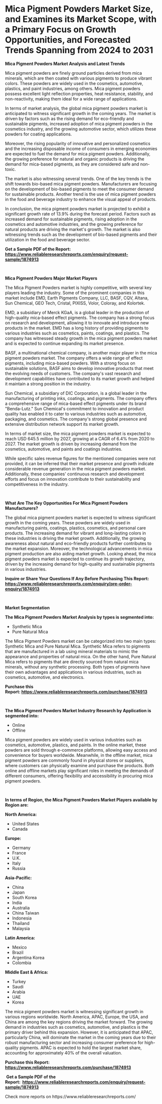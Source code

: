 <p><h1>Mica Pigment Powders Market Size, and Examines its Market Scope, with a Primary Focus on Growth Opportunities, and Forecasted Trends Spanning from 2024 to 2031</h1></p><p><strong>Mica Pigment Powders Market Analysis and Latest Trends</strong></p>
<p><p>Mica pigment powders are finely ground particles derived from mica minerals, which are then coated with various pigments to produce vibrant colors. These powders are widely used in the cosmetics, automotive, plastics, and paint industries, among others. Mica pigment powders possess excellent light reflection properties, heat resistance, stability, and non-reactivity, making them ideal for a wide range of applications.</p><p>In terms of market analysis, the global mica pigment powders market is anticipated to witness significant growth in the coming years. The market is driven by factors such as the rising demand for eco-friendly and sustainable pigments, increased adoption of mica pigment powders in the cosmetics industry, and the growing automotive sector, which utilizes these powders for coating applications.</p><p>Moreover, the rising popularity of innovative and personalized cosmetics and the increasing disposable income of consumers in emerging economies are expected to fuel the demand for mica pigment powders. Additionally, the growing preference for natural and organic products is driving the demand for mica-based pigments, as they are considered safe and non-toxic.</p><p>The market is also witnessing several trends. One of the key trends is the shift towards bio-based mica pigment powders. Manufacturers are focusing on the development of bio-based pigments to meet the consumer demand for sustainable products. Another trend is the use of mica pigment powders in the food and beverage industry to enhance the visual appeal of products.</p><p>In conclusion, the mica pigment powders market is projected to exhibit a significant growth rate of 13.9% during the forecast period. Factors such as increased demand for sustainable pigments, rising adoption in the cosmetics and automotive industries, and the growing preference for natural products are driving the market's growth. The market is also witnessing trends such as the development of bio-based pigments and their utilization in the food and beverage sector.</p></p>
<p><strong>Get a Sample PDF of the Report:&nbsp; <a href="https://www.reliableresearchreports.com/enquiry/request-sample/1874913">https://www.reliableresearchreports.com/enquiry/request-sample/1874913</a></strong></p>
<p>&nbsp;</p>
<p><strong>Mica Pigment Powders Major Market Players</strong></p>
<p><p>The Mica Pigment Powders market is highly competitive, with several key players leading the industry. Some of the prominent companies in this market include EMD, Earth Pigments Company, LLC, BASF, CQV, Altana, Sun Chemical, GEO Tech, Cristal, PIXISS, Volor, Coloray, and Kolortek.</p><p>EMD, a subsidiary of Merck KGaA, is a global leader in the production of high-quality mica-based effect pigments. The company has a strong focus on research and development, allowing it to innovate and introduce new products in the market. EMD has a long history of providing pigments to various industries such as cosmetics, paints, coatings, and plastics. The company has witnessed steady growth in the mica pigment powders market and is expected to continue expanding its market presence.</p><p>BASF, a multinational chemical company, is another major player in the mica pigment powders market. The company offers a wide range of effect pigments, including mica-based powders. With a strong focus on sustainable solutions, BASF aims to develop innovative products that meet the evolving needs of customers. The company's vast research and development capabilities have contributed to its market growth and helped it maintain a strong position in the industry.</p><p>Sun Chemical, a subsidiary of DIC Corporation, is a global leader in the manufacturing of printing inks, coatings, and pigments. The company offers a comprehensive range of mica-based effect pigments under its brand "Benda-Lutz." Sun Chemical's commitment to innovation and product quality has enabled it to cater to various industries such as automotive, packaging, and cosmetics. The company's strong global presence and extensive distribution network support its market growth.</p><p>In terms of market size, the mica pigment powders market is expected to reach USD 645.5 million by 2027, growing at a CAGR of 6.4% from 2020 to 2027. The market growth is driven by increasing demand from the cosmetics, automotive, and paints and coatings industries.</p><p>While specific sales revenue figures for the mentioned companies were not provided, it can be inferred that their market presence and growth indicate considerable revenue generation in the mica pigment powders market. Additionally, these companies' continuous research and development efforts and focus on innovation contribute to their sustainability and competitiveness in the industry.</p></p>
<p>&nbsp;</p>
<p><strong>What Are The Key Opportunities For Mica Pigment Powders Manufacturers?</strong></p>
<p><p>The global mica pigment powders market is expected to witness significant growth in the coming years. These powders are widely used in manufacturing paints, coatings, plastics, cosmetics, and personal care products. The increasing demand for vibrant and long-lasting colors in these industries is driving the market growth. Additionally, the growing awareness about natural and eco-friendly products further contributes to the market expansion. Moreover, the technological advancements in mica pigment production are also aiding market growth. Looking ahead, the mica pigment powders market is expected to continue its growth trajectory, driven by the increasing demand for high-quality and sustainable pigments in various industries.</p></p>
<p><strong>Inquire or Share Your Questions If Any Before Purchasing This Report: <a href="https://www.reliableresearchreports.com/enquiry/pre-order-enquiry/1874913">https://www.reliableresearchreports.com/enquiry/pre-order-enquiry/1874913</a></strong></p>
<p>&nbsp;</p>
<p><strong>Market Segmentation</strong></p>
<p><strong>The Mica Pigment Powders Market Analysis by types is segmented into:</strong></p>
<p><ul><li>Synthetic Mica</li><li>Pure Natural Mica</li></ul></p>
<p><p>The Mica Pigment Powders market can be categorized into two main types: Synthetic Mica and Pure Natural Mica. Synthetic Mica refers to pigments that are manufactured in a lab using mineral materials to mimic the appearance and properties of natural mica. On the other hand, Pure Natural Mica refers to pigments that are directly sourced from natural mica minerals, without any synthetic processing. Both types of pigments have their own advantages and applications in various industries, such as cosmetics, automotive, and electronics.</p></p>
<p><strong>Purchase this Report:&nbsp;<a href="https://www.reliableresearchreports.com/purchase/1874913">https://www.reliableresearchreports.com/purchase/1874913</a></strong></p>
<p>&nbsp;</p>
<p><strong>The Mica Pigment Powders Market Industry Research by Application is segmented into:</strong></p>
<p><ul><li>Online</li><li>Offline</li></ul></p>
<p><p>Mica pigment powders are widely used in various industries such as cosmetics, automotive, plastics, and paints. In the online market, these powders are sold through e-commerce platforms, allowing easy access and convenience for buyers worldwide. Meanwhile, in the offline market, mica pigment powders are commonly found in physical stores or suppliers, where customers can physically examine and purchase the products. Both online and offline markets play significant roles in meeting the demands of different consumers, offering flexibility and accessibility in procuring mica pigment powders.</p></p>
<p>&nbsp;</p>
<p><strong>In terms of Region, the Mica Pigment Powders Market Players available by Region are:</strong></p>
<p>
    <p> <strong> North America: </strong>
        <ul>
            <li>United States</li>
            <li>Canada</li>
        </ul>
        </p> 
    <p> <strong> Europe: </strong>
        <ul>
            <li>Germany</li>
            <li>France</li>
            <li>U.K.</li>
            <li>Italy</li>
            <li>Russia</li>
        </ul>
        </p> 
    <p> <strong> Asia-Pacific: </strong>
        <ul>
            <li>China</li>
            <li>Japan</li>
            <li>South Korea</li>
            <li>India</li>
            <li>Australia</li>
            <li>China Taiwan</li>
            <li>Indonesia</li>
            <li>Thailand</li>
            <li>Malaysia</li>
        </ul>
        </p> 
    <p> <strong> Latin America: </strong>
        <ul>
            <li>Mexico</li>
            <li>Brazil</li>
            <li>Argentina Korea</li>
            <li>Colombia</li>
        </ul>
        </p> 
    <p> <strong> Middle East & Africa: </strong>
        <ul>
            <li>Turkey</li>
            <li>Saudi</li>
            <li>Arabia</li>
            <li>UAE</li>
            <li>Korea</li>
        </ul>
    </p>
    </p>
<p><p>The mica pigment powders market is witnessing significant growth in various regions worldwide. North America, APAC, Europe, the USA, and China are among the key regions driving the market forward. The growing demand in industries such as cosmetics, automotive, and plastics is the primary driver behind this expansion. However, it is anticipated that APAC, particularly China, will dominate the market in the coming years due to their robust manufacturing sector and increasing consumer preference for high-quality pigments. APAC is expected to hold the largest market share, accounting for approximately 40% of the overall valuation.</p></p>
<p><strong>Purchase this Report: <a href="https://www.reliableresearchreports.com/purchase/1874913">https://www.reliableresearchreports.com/purchase/1874913</a></strong></p>
<p>&nbsp;<strong>Get a Sample PDF of the Report:&nbsp;&nbsp;<a href="https://www.reliableresearchreports.com/enquiry/request-sample/1874913">https://www.reliableresearchreports.com/enquiry/request-sample/1874913</a></strong></p>
<p><strong></strong></p>
<p>Check more reports on https://www.reliableresearchreports.com/</p>